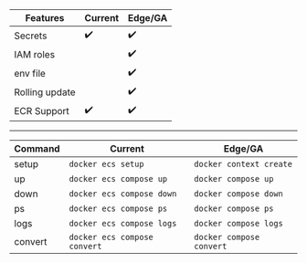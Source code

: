 
| Features | Current | Edge/GA | 
| ----------- | ----------- | -----------
| Secrets | :heavy_check_mark: | :heavy_check_mark: |
| IAM roles | | :heavy_check_mark: |
| env file | | :heavy_check_mark: |
| Rolling update | | :heavy_check_mark: |
| ECR Support  | :heavy_check_mark: | :heavy_check_mark: |

-----------

| Command | Current | Edge/GA |
| ----------- | ----------- | -----------
| setup | `docker ecs setup` | `docker context create` |
| up | `docker ecs compose up` | `docker compose up` |
| down | `docker ecs compose down` | `docker compose down` |
| ps | `docker ecs compose ps`  | `docker compose ps` |
| logs | `docker ecs compose logs`  | `docker compose logs`|
| convert | `docker ecs compose convert` | `docker compose convert`|
